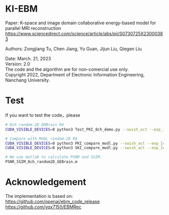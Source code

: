 # KI-EBM
Paper: K-space and image domain collaborative energy-based model for parallel MRI reconstruction
https://www.sciencedirect.com/science/article/abs/pii/S0730725X23000383

Authors: Zongjiang Tu, Chen Jiang, Yu Guan, Jijun Liu, Qiegen Liu 

Date: March. 21, 2023  
Version: 2.0   
The code and the algorithm are for non-comercial use only.   
Copyright 2022, Department of Electronic Information Engineering, Nanchang University. 

# Test
If you want to test the code，please
```bash
# 8ch random-2D GRBrain R4
CUDA_VISIBLE_DEVICES=0 python3 Test_PKI_8ch_demo.py --swish_act --exp_I=SIAT_I --resume_iter_I=169500 --exp_K=SIAT_K --resume_iter_K=124500 --step_lr_I=300 --step_lr_K=100

# Compare with MoDL random-2D R6
CUDA_VISIBLE_DEVICES=0 python3 PKI_compare_modl.py --swish_act --exp_I=SIAT_I --resume_iter_I=169500 --exp_K=SIAT_K --resume_iter_K=124500 --step_lr_I=10 --step_lr_K=10
CUDA_VISIBLE_DEVICES=0 python3 SKI_compare_modl.py --swish_act --exp_I=SIAT_I --resume_iter_I=169500 --exp_K=SIAT_K --resume_iter_K=124500 --step_lr_I=10 --step_lr_K=10

# We use matlab to calculate PSNR and SSIM.
PSNR_SSIM_8ch_random2D_GEBrain.m
```

# Acknowledgement
The implementation is based on: 
https://github.com/openai/ebm_code_release
https://github.com/yqx7150/EBMRec
